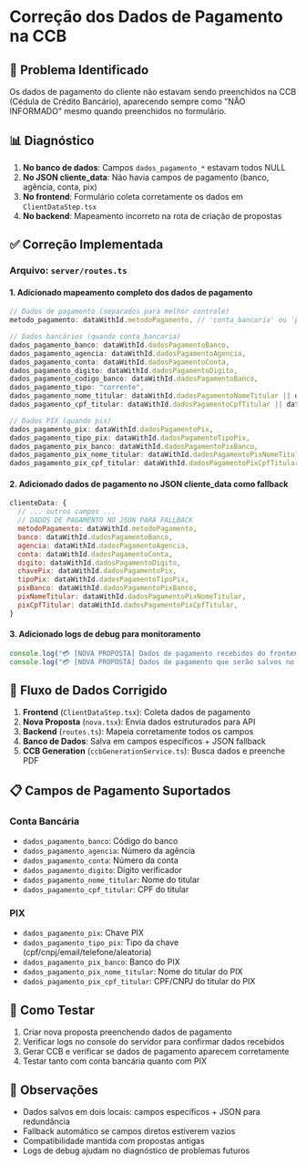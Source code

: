 # Correção dos Dados de Pagamento na CCB

## 🐛 Problema Identificado

Os dados de pagamento do cliente não estavam sendo preenchidos na CCB (Cédula de Crédito Bancário), aparecendo sempre como "NÃO INFORMADO" mesmo quando preenchidos no formulário.

## 📊 Diagnóstico

1. **No banco de dados**: Campos `dados_pagamento_*` estavam todos NULL
2. **No JSON cliente_data**: Não havia campos de pagamento (banco, agência, conta, pix)
3. **No frontend**: Formulário coleta corretamente os dados em `ClientDataStep.tsx`
4. **No backend**: Mapeamento incorreto na rota de criação de propostas

## ✅ Correção Implementada

### Arquivo: `server/routes.ts`

#### 1. Adicionado mapeamento completo dos dados de pagamento

```javascript
// Dados de pagamento (separados para melhor controle)
metodo_pagamento: dataWithId.metodoPagamento, // 'conta_bancaria' ou 'pix'

// Dados bancários (quando conta_bancaria)
dados_pagamento_banco: dataWithId.dadosPagamentoBanco,
dados_pagamento_agencia: dataWithId.dadosPagamentoAgencia,
dados_pagamento_conta: dataWithId.dadosPagamentoConta,
dados_pagamento_digito: dataWithId.dadosPagamentoDigito,
dados_pagamento_codigo_banco: dataWithId.dadosPagamentoBanco,
dados_pagamento_tipo: "corrente",
dados_pagamento_nome_titular: dataWithId.dadosPagamentoNomeTitular || dataWithId.clienteNome,
dados_pagamento_cpf_titular: dataWithId.dadosPagamentoCpfTitular || dataWithId.clienteCpf,

// Dados PIX (quando pix)
dados_pagamento_pix: dataWithId.dadosPagamentoPix,
dados_pagamento_tipo_pix: dataWithId.dadosPagamentoTipoPix,
dados_pagamento_pix_banco: dataWithId.dadosPagamentoPixBanco,
dados_pagamento_pix_nome_titular: dataWithId.dadosPagamentoPixNomeTitular,
dados_pagamento_pix_cpf_titular: dataWithId.dadosPagamentoPixCpfTitular,
```

#### 2. Adicionado dados de pagamento no JSON cliente_data como fallback

```javascript
clienteData: {
  // ... outros campos ...
  // DADOS DE PAGAMENTO NO JSON PARA FALLBACK
  metodoPagamento: dataWithId.metodoPagamento,
  banco: dataWithId.dadosPagamentoBanco,
  agencia: dataWithId.dadosPagamentoAgencia,
  conta: dataWithId.dadosPagamentoConta,
  digito: dataWithId.dadosPagamentoDigito,
  chavePix: dataWithId.dadosPagamentoPix,
  tipoPix: dataWithId.dadosPagamentoTipoPix,
  pixBanco: dataWithId.dadosPagamentoPixBanco,
  pixNomeTitular: dataWithId.dadosPagamentoPixNomeTitular,
  pixCpfTitular: dataWithId.dadosPagamentoPixCpfTitular,
}
```

#### 3. Adicionado logs de debug para monitoramento

```javascript
console.log("💳 [NOVA PROPOSTA] Dados de pagamento recebidos do frontend:", {...});
console.log("💳 [NOVA PROPOSTA] Dados de pagamento que serão salvos no banco:", {...});
```

## 🔄 Fluxo de Dados Corrigido

1. **Frontend** (`ClientDataStep.tsx`): Coleta dados de pagamento
2. **Nova Proposta** (`nova.tsx`): Envia dados estruturados para API
3. **Backend** (`routes.ts`): Mapeia corretamente todos os campos
4. **Banco de Dados**: Salva em campos específicos + JSON fallback
5. **CCB Generation** (`ccbGenerationService.ts`): Busca dados e preenche PDF

## 📋 Campos de Pagamento Suportados

### Conta Bancária

- `dados_pagamento_banco`: Código do banco
- `dados_pagamento_agencia`: Número da agência
- `dados_pagamento_conta`: Número da conta
- `dados_pagamento_digito`: Dígito verificador
- `dados_pagamento_nome_titular`: Nome do titular
- `dados_pagamento_cpf_titular`: CPF do titular

### PIX

- `dados_pagamento_pix`: Chave PIX
- `dados_pagamento_tipo_pix`: Tipo da chave (cpf/cnpj/email/telefone/aleatoria)
- `dados_pagamento_pix_banco`: Banco do PIX
- `dados_pagamento_pix_nome_titular`: Nome do titular do PIX
- `dados_pagamento_pix_cpf_titular`: CPF/CNPJ do titular do PIX

## 🧪 Como Testar

1. Criar nova proposta preenchendo dados de pagamento
2. Verificar logs no console do servidor para confirmar dados recebidos
3. Gerar CCB e verificar se dados de pagamento aparecem corretamente
4. Testar tanto com conta bancária quanto com PIX

## 📝 Observações

- Dados salvos em dois locais: campos específicos + JSON para redundância
- Fallback automático se campos diretos estiverem vazios
- Compatibilidade mantida com propostas antigas
- Logs de debug ajudam no diagnóstico de problemas futuros
